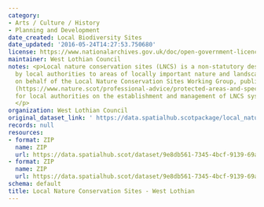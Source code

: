 ```yaml
---
category:
- Arts / Culture / History
- Planning and Development
date_created: Local Biodiversity Sites
date_updated: '2016-05-24T14:27:53.750680'
license: https://www.nationalarchives.gov.uk/doc/open-government-licence/version/3/
maintainer: West Lothian Council
notes: <p>Local nature conservation sites (LNCS) is a non-statutory designation given
  by local authorities to areas of locally important nature and landscapes. NatureScot,
  on behalf of the Local Nature Conservation Sites Working Group, published guidance
  (https://www.nature.scot/professional-advice/protected-areas-and-species/protected-areas/local-designations/local-nature-conservation-sites)
  for local authorities on the establishment and management of LNCS systems in Scotland.
  </p>
organization: West Lothian Council
original_dataset_link: ' https://data.spatialhub.scotpackage/local_nature_conservation_sites-wl'
records: null
resources:
- format: ZIP
  name: ZIP
  url: https://data.spatialhub.scot/dataset/9e8db561-7345-4bcf-9139-69a1f827e445/resource/60c9cb1a-af3e-4ef9-b5b0-04f689ef3d4a/download/lbs.zip
- format: ZIP
  name: ZIP
  url: https://data.spatialhub.scot/dataset/9e8db561-7345-4bcf-9139-69a1f827e445/resource/8776b3c2-fb9b-4211-b1cc-f0f8817d5da2/download/localgeodiversitysites.zip
schema: default
title: Local Nature Conservation Sites - West Lothian
---
```

